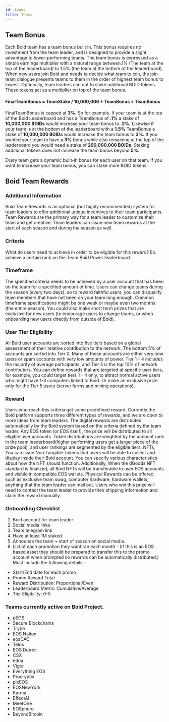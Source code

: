```yaml
---
id: teams
title: Teams
---
```

## Team Bonus
Each Boid team has a team bonus built in. This bonus requires no investment from the team leader, and is designed to provide a slight advantage to lower-performing teams. The team bonus is expressed as a simple earnings multiplier with a natural range between.1% (The team at the top of the leaderboard) to 1.5% (the team at the bottom of the leaderboard). When new users join Boid and needs to decide what team to join, the join team dialogue presents teams to them in the order of highest team bonus to lowest. Optionally, team leaders can opt to stake additional BOID tokens. These tokens act as a multiplier on top of the team bonus.

#### FinalTeamBonus = TeamStake / 10,000,000 * TeamBonus + TeamBonus

FinalTeamBonus is capped at **3%.** So for example. If your team is at the top of the Boid Leaderboard and has a TeamBonus of **.1%** a stake of **10,000,000 BOIDs** would increase your team bonus to **.2%.** Likewise if your team is at the bottom of the leaderboard with a **1.5%** TeamBonus a stake of **10,000,000 BOIDs** would increase the team bonus to **3%.** If you wanted your team to have a **3%** bonus while also remaining at the top of the leaderboard you would need a stake of **290,000,000 BOIDs.** Staking additional tokens does not increase the team bonus beyond **5%.**

Every team gets a dynamic built-in bonus for each user on that team. If you want to increase your team bonus, you can stake more BOID tokens.

## Boid Team Rewards

### Additional Information
Boid Team Rewards is an optional (but highly recommended) system for team leaders to offer additional unique incentives to their team participants. Team Rewards are the primary way for a team leader to customize their team and get creative. Team leaders can issue new team rewards at the start of each season and during the season as well.

### Criteria
What do users need to achieve in order to be eligible for this reward? Ex. achieve a certain rank on the Team Boid Power leaderboard.

### Timeframe
The specified criteria needs to be achieved by a user account that has been on the team for a specified amount of time. Users can change teams during the season (every two days), so to reward faithful users, you can disqualify team members that have not been on your team long enough. Common timeframe specifications might be one week or maybe even two months (the entire season). You could also make short term prizes that are exclusive for new users (to encourage users to change teams, or when onboarding new users directly from outside of Boid).

### User Tier Eligibility
All Boid user accounts are sorted into five tiers based on a global assessment of their relative contribution to the network. The bottom 5% of accounts are sorted into Tier 0. Many of these accounts are either very new users or spam accounts with very low amounts of power. Tier 1 - 4 includes the majority of average participants, and Tier 5 is the top 10% of network contributors. You can define rewards that are targeted at specific user tiers, for example, you could target tiers 1 - 4 only, to attract normal active users who might have 1-3 computers linked to Boid. Or make an exclusive prize only for the Tier 5 users (server farms and mining operations).

### Reward
Users who reach this criteria get some predefined reward. Currently the Boid platform supports three different types of rewards, and we are open to more ideas from team leaders. The digital rewards are distributed automatically by the Boid system based on the criteria defined by the team leader.
Any EOS token (or EOS itself), the prize will be distributed to all eligible user accounts. Token distributions are weighted by the account rank in the team leaderboard(higher performing users get a larger piece of the prize pool), and user rankings are segmented by the eligible tiers.
NFTs, You can issue Non-fungible-tokens that users will be able to collect and display inside their Boid account. You can specify various characteristics about how the NFT should function. Additionally, When the dGoods NFT standard is finalized, all Boid NFTs will be transferable to user EOS accounts and visible in compatible EOS wallets.
Physical Rewards can be offered such as exclusive team swag, computer hardware, hardware wallets, anything that the team leader can mail out. Users who win this prize will need to contact the team leader to provide their shipping information and claim the reward manually.

### Onboarding Checklist

1. Boid account for team leader
2. Social media links
3. Team telegram link
4. Have at least 1M staked
5. Announce the team + start of season on social media.
6. List of each promotion they want ran each month - (If this is an EOS based asset they should be prepared to transfer this to the promo account when prompted so rewards can be automatically distributed.) Must include the following details:
- Start/End date for each promo
- Promo Reward Total
- Reward Distribution: Proportional/Even
- Leaderboard Metric: Cumulative/Average
- Tier Eligibility: 0-5

### Teams currently active on Boid Project.
- pEOS
- Secure Blockchains
- Trybe
- EOS Nation
- eosDAC
- Telos
- EOS Detroit
- CSX
- edna
- Vigor
- Everything EOS
- Procryptix
- pixEOS
- EOSNewYork
- Karma
- EffectAI
- MeetOne
- EOSphere
- BeyondBitcoin